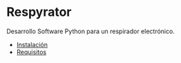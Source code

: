 # Respyrator

Desarrollo Software Python para un respirador electrónico.

- [Instalación](instalacion/instalacion.md)
- [Requisitos]()
